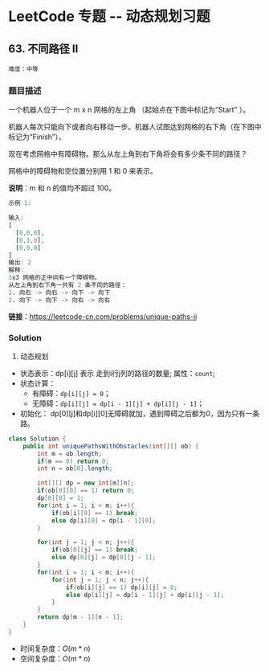 # LeetCode 专题 -- 动态规划习题

## 63. 不同路径 II

`难度：中等`

### 题目描述

一个机器人位于一个 m x n 网格的左上角 （起始点在下图中标记为“Start” ）。

机器人每次只能向下或者向右移动一步。机器人试图达到网格的右下角（在下图中标记为“Finish”）。

现在考虑网格中有障碍物。那么从左上角到右下角将会有多少条不同的路径？

网格中的障碍物和空位置分别用 1 和 0 来表示。

**说明**：m 和 n 的值均不超过 100。

```matlab
示例 1:

输入:
[
  [0,0,0],
  [0,1,0],
  [0,0,0]
]
输出: 2
解释:
3x3 网格的正中间有一个障碍物。
从左上角到右下角一共有 2 条不同的路径：
1. 向右 -> 向右 -> 向下 -> 向下
2. 向下 -> 向下 -> 向右 -> 向右
```

**链接**：<https://leetcode-cn.com/problems/unique-paths-ii>

### Solution

1. 动态规划

- 状态表示：dp[i][j] 表示 走到i行j列的路径的数量; 属性：`count`;
- 状态计算：
  - 有障碍：`dp[i][j] = 0`；
  - 无障碍：`dp[i][j] = dp[i - 1][j] + dp[i][j - 1]`；
- 初始化： dp[0][j]和dp[i][0]无障碍就加，遇到障碍之后都为0，因为只有一条路。

```java
class Solution {
    public int uniquePathsWithObstacles(int[][] ob) {
        int m = ob.length;
        if(m == 0) return 0;
        int n = ob[0].length;

        int[][] dp = new int[m][n];
        if(ob[0][0] == 1) return 0;
        dp[0][0] = 1;
        for(int i = 1; i < m; i++){
            if(ob[i][0] == 1) break;
            else dp[i][0] = dp[i - 1][0];
        }

        for(int j = 1; j < n; j++){
            if(ob[0][j] == 1) break;
            else dp[0][j] = dp[0][j - 1];
        }
        for(int i = 1; i < m; i++){
            for(int j = 1; j < n; j++){
                if(ob[i][j] == 1) dp[i][j] = 0;
                else dp[i][j] = dp[i - 1][j] + dp[i][j - 1];
            }
        }
        return dp[m - 1][n - 1];
    }
}
```

- 时间复杂度：$O(m*n)$
- 空间复杂度：$O(m*n)$
